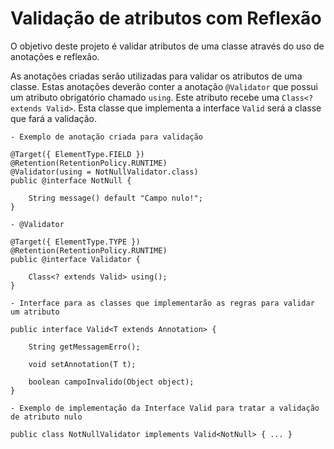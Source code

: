 # Validação de atributos com Reflexão

O objetivo deste projeto é validar atributos de uma classe através do uso de anotações e reflexão.

As anotações criadas serão utilizadas para validar os atributos de uma classe. 
Estas anotações deverão conter a anotação ```@Validator``` que possui um atributo 
obrigatório chamado ```using```. Este atributo recebe uma ```Class<? extends Valid>```. 
Esta classe que implementa a interface ```Valid``` será a classe que fará a validação.

```
- Exemplo de anotação criada para validação

@Target({ ElementType.FIELD })
@Retention(RetentionPolicy.RUNTIME)
@Validator(using = NotNullValidator.class)
public @interface NotNull {

    String message() default "Campo nulo!";
}
```

```
- @Validator

@Target({ ElementType.TYPE })
@Retention(RetentionPolicy.RUNTIME)
public @interface Validator {

    Class<? extends Valid> using();
}
```

```
- Interface para as classes que implementarão as regras para validar um atributo

public interface Valid<T extends Annotation> {

    String getMessagemErro();

    void setAnnotation(T t);

    boolean campoInvalido(Object object);
}
```

```
- Exemplo de implementação da Interface Valid para tratar a validação de atributo nulo

public class NotNullValidator implements Valid<NotNull> { ... }
```